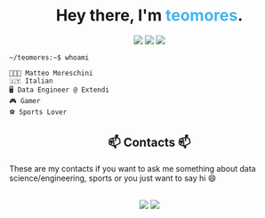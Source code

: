 <h1 align="center">Hey there, I'm  <span style="color:#46b4eb"> teomores</span>.</h1>


<p align="center">
  <img src="https://img.shields.io/badge/Focus-Soft%20Eng-brightgreen" />
  <img src="https://img.shields.io/badge/Age-26-blue" />
  <img src="https://img.shields.io/badge/Lives-Italy-red" />
</p>

```
~/teomores:~$ whoami

👨🏻‍💻 Matteo Moreschini
🇮🇹 Italian
🖥 Data Engineer @ Extendi
🎮 Gamer
⚽️ Sports Lover 
```
<h2 align="center"> 📫 Contacts 📫</h2>
These are my contacts if you want to ask me something about data science/engineering, sports or you just want to say hi 😄
<br>
<br>
<p align="center">
  <a href="https://www.linkedin.com/in/teomore/"><img src="https://img.shields.io/badge/-LinkedIn-0077B5?style=flat&logo=Linkedin&logoColor=white"/></a>
  <a href="mailto:matmoresc@gmail.com"><img src="https://img.shields.io/badge/-Mail-D14836?style=flat&logo=Gmail&logoColor=white"/></a>
</p>
